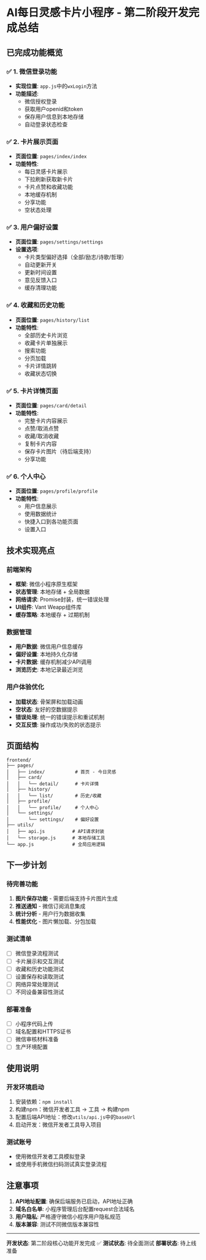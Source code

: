 # AI每日灵感卡片小程序 - 第二阶段开发完成总结

## 已完成功能概览

### ✅ 1. 微信登录功能
- **实现位置**: `app.js`中的`wxLogin`方法
- **功能描述**: 
  - 微信授权登录
  - 获取用户openid和token
  - 保存用户信息到本地存储
  - 自动登录状态检查

### ✅ 2. 卡片展示页面
- **页面位置**: `pages/index/index`
- **功能特性**:
  - 每日灵感卡片展示
  - 下拉刷新获取新卡片
  - 卡片点赞和收藏功能
  - 本地缓存机制
  - 分享功能
  - 空状态处理

### ✅ 3. 用户偏好设置
- **页面位置**: `pages/settings/settings`
- **设置选项**:
  - 卡片类型偏好选择（全部/励志/诗歌/哲理）
  - 自动更新开关
  - 更新时间设置
  - 意见反馈入口
  - 缓存清理功能

### ✅ 4. 收藏和历史功能
- **页面位置**: `pages/history/list`
- **功能特性**:
  - 全部历史卡片浏览
  - 收藏卡片单独展示
  - 搜索功能
  - 分页加载
  - 卡片详情跳转
  - 收藏状态切换

### ✅ 5. 卡片详情页面
- **页面位置**: `pages/card/detail`
- **功能特性**:
  - 完整卡片内容展示
  - 点赞/取消点赞
  - 收藏/取消收藏
  - 复制卡片内容
  - 保存卡片图片（待后端支持）
  - 分享功能

### ✅ 6. 个人中心
- **页面位置**: `pages/profile/profile`
- **功能特性**:
  - 用户信息展示
  - 使用数据统计
  - 快捷入口到各功能页面
  - 设置入口

## 技术实现亮点

### 前端架构
- **框架**: 微信小程序原生框架
- **状态管理**: 本地存储 + 全局数据
- **网络请求**: Promise封装，统一错误处理
- **UI组件**: Vant Weapp组件库
- **缓存策略**: 本地缓存 + 过期机制

### 数据管理
- **用户数据**: 微信用户信息缓存
- **偏好设置**: 本地持久化存储
- **卡片数据**: 缓存机制减少API调用
- **浏览历史**: 本地记录最近浏览

### 用户体验优化
- **加载状态**: 骨架屏和加载动画
- **空状态**: 友好的空数据提示
- **错误处理**: 统一的错误提示和重试机制
- **交互反馈**: 操作成功/失败的状态提示

## 页面结构

```
frontend/
├── pages/
│   ├── index/           # 首页 - 今日灵感
│   ├── card/
│   │   └── detail/      # 卡片详情
│   ├── history/
│   │   └── list/        # 历史/收藏
│   ├── profile/
│   │   └── profile/     # 个人中心
│   └── settings/
│       └── settings/    # 偏好设置
├── utils/
│   ├── api.js          # API请求封装
│   └── storage.js      # 本地存储工具
└── app.js              # 全局应用逻辑
```

## 下一步计划

### 待完善功能
1. **图片保存功能** - 需要后端支持卡片图片生成
2. **推送通知** - 微信订阅消息集成
3. **统计分析** - 用户行为数据收集
4. **性能优化** - 图片懒加载、分包加载

### 测试清单
- [ ] 微信登录流程测试
- [ ] 卡片展示和交互测试
- [ ] 收藏和历史功能测试
- [ ] 设置保存和读取测试
- [ ] 网络异常处理测试
- [ ] 不同设备兼容性测试

### 部署准备
- [ ] 小程序代码上传
- [ ] 域名配置和HTTPS证书
- [ ] 微信审核材料准备
- [ ] 生产环境配置

## 使用说明

### 开发环境启动
1. 安装依赖：`npm install`
2. 构建npm：微信开发者工具 → 工具 → 构建npm
3. 配置后端API地址：修改`utils/api.js`中的`baseUrl`
4. 启动开发：微信开发者工具导入项目

### 测试账号
- 使用微信开发者工具模拟登录
- 或使用手机微信扫码测试真实登录流程

## 注意事项

1. **API地址配置**: 确保后端服务已启动，API地址正确
2. **域名白名单**: 小程序管理后台配置request合法域名
3. **用户隐私**: 严格遵守微信小程序用户隐私规范
4. **版本兼容**: 测试不同微信版本兼容性

---

**开发状态**: 第二阶段核心功能开发完成 ✅
**测试状态**: 待全面测试
**部署状态**: 待上线准备